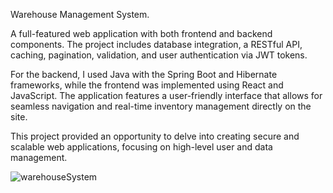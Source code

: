 Warehouse Management System.

A full-featured web application with both frontend and backend components. The project includes database integration, a RESTful API, caching, pagination, validation, and user authentication via JWT tokens.

For the backend, I used Java with the Spring Boot and Hibernate frameworks, while the frontend was implemented using React and JavaScript. The application features a user-friendly interface that allows for seamless navigation and real-time inventory management directly on the site.

This project provided an opportunity to delve into creating secure and scalable web applications, focusing on high-level user and data management.

![warehouseSystem](https://github.com/user-attachments/assets/8302b537-81be-4cd4-8474-47a33fb3b2cd)
